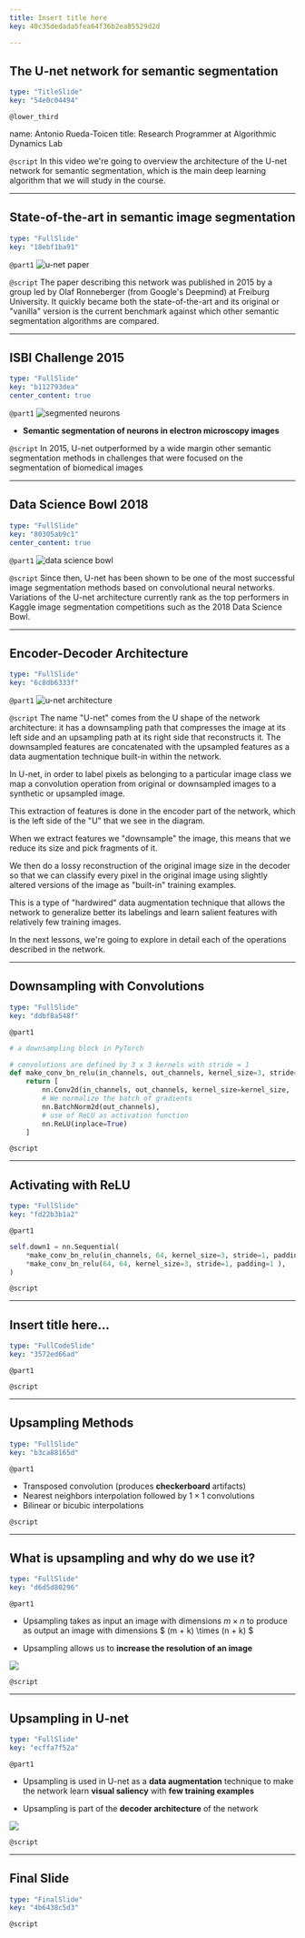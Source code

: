 ```yaml
---
title: Insert title here
key: 40c35dedada5fea64f36b2ea85529d2d

---
```

## The U-net network for semantic segmentation

```yaml
type: "TitleSlide"
key: "54e0c04494"
```

`@lower_third`

name: Antonio Rueda-Toicen
title: Research Programmer at Algorithmic Dynamics Lab


`@script`
In this video we're going to overview the architecture of the U-net network for semantic segmentation, which is the main deep learning algorithm that we will study in the course.


---
## State-of-the-art in semantic image segmentation

```yaml
type: "FullSlide"
key: "18ebf1ba91"
```

`@part1`
![u-net paper](https://raw.githubusercontent.com/andandandand/images-for-colab-notebooks/master/u-net-paper.png)


`@script`
The paper describing this network was published in 2015 by a group led by Olaf Ronneberger (from Google's Deepmind) at Freiburg University. It quickly became both the state-of-the-art and its original or "vanilla" version is the current benchmark against which other semantic segmentation algorithms are compared.


---
## ISBI Challenge 2015

```yaml
type: "FullSlide"
key: "b112793dea"
center_content: true
```

`@part1`
![segmented neurons](http://brainiac2.mit.edu/isbi_challenge/sites/default/files/Challenge-ISBI-2012-sample-image.png)
+ **Semantic segmentation of neurons in electron microscopy images**


`@script`
In 2015, U-net outperformed by a wide margin other semantic segmentation methods in challenges that were focused on the segmentation of biomedical images


---
## Data Science Bowl 2018

```yaml
type: "FullSlide"
key: "80305ab9c1"
center_content: true
```

`@part1`
![data science bowl](https://raw.githubusercontent.com/andandandand/images-for-colab-notebooks/master/data-science-bowl.png)


`@script`
Since then, U-net has been shown to be one of the most successful image segmentation methods based on convolutional neural networks. Variations of the U-net architecture currently rank as the top performers in Kaggle image segmentation competitions such as the 2018 Data Science Bowl.


---
## Encoder-Decoder Architecture

```yaml
type: "FullSlide"
key: "6c8db6333f"
```

`@part1`
![u-net architecture](https://cdn-images-1.medium.com/max/800/1*dKPBgCdJx6zj3MpED3lcNA.png)


`@script`
The name "U-net" comes from the U shape of the network architecture: it has a downsampling path that compresses the image at its left side and an upsampling path at its right side that reconstructs it. The downsampled features are concatenated with the upsampled features as a data augmentation technique built-in within the network.  

In U-net, in order to label pixels as belonging to a particular image class we map a convolution operation from original or downsampled images to a synthetic or upsampled image. 

This extraction of features is done in the encoder part of the network, which is the left side of the "U" that we see in the diagram. 

When we extract features we "downsample" the image, this means that we reduce its size and pick fragments of it.  

We then do a lossy reconstruction of the original image size in the decoder so that we can classify every pixel in the original image using slightly altered versions of the image as "built-in" training examples.

This is a type of "hardwired" data augmentation technique that allows the network to generalize better its labelings and learn salient features with relatively few training images. 

In the next lessons, we're going to explore in detail each of the operations described in the network.


---
## Downsampling with Convolutions

```yaml
type: "FullSlide"
key: "ddbf8a548f"
```

`@part1`
```python
# a downsampling block in PyTorch

# convolutions are defined by 3 x 3 kernels with stride = 1
def make_conv_bn_relu(in_channels, out_channels, kernel_size=3, stride=1, padding=1):
    return [
        nn.Conv2d(in_channels, out_channels, kernel_size=kernel_size,  stride=stride, padding=padding, bias=False),
        # We normalize the batch of gradients
        nn.BatchNorm2d(out_channels),
        # use of ReLU as activation function
        nn.ReLU(inplace=True)
    ]

```


`@script`



---
## Activating with ReLU

```yaml
type: "FullSlide"
key: "fd22b3b1a2"
```

`@part1`
```python
self.down1 = nn.Sequential(
    *make_conv_bn_relu(in_channels, 64, kernel_size=3, stride=1, padding=1 ),
    *make_conv_bn_relu(64, 64, kernel_size=3, stride=1, padding=1 ),
)
```


`@script`



---
## Insert title here...

```yaml
type: "FullCodeSlide"
key: "3572ed66ad"
```

`@part1`



`@script`



---
## Upsampling Methods

```yaml
type: "FullSlide"
key: "b3ca88165d"
```

`@part1`
+ Transposed convolution (produces **checkerboard** artifacts) 
+ Nearest neighbors interpolation followed by $1 \times 1$ convolutions
+ Bilinear or bicubic interpolations


`@script`



---
## What is upsampling and why do we use it?

```yaml
type: "FullSlide"
key: "d6d5d80296"
```

`@part1`
+ Upsampling takes as input an image with dimensions $m \times n$ to produce as output an image with dimensions $ (m + k) \times (n + k) $ 

+ Upsampling allows us to **increase the resolution of an image**

![](https://cdn-images-1.medium.com/max/800/1*vPyOJ9-D-s2gzRhraY21YA.png)


`@script`



---
## Upsampling in U-net

```yaml
type: "FullSlide"
key: "ecffa7f52a"
```

`@part1`
+ Upsampling is used in U-net as a **data augmentation** technique to make the network learn **visual saliency** with **few training examples** 

+ Upsampling is part of the **decoder architecture** of the network

![](https://cdn-images-1.medium.com/max/800/1*vPyOJ9-D-s2gzRhraY21YA.png)


`@script`



---
## Final Slide

```yaml
type: "FinalSlide"
key: "4b6438c5d3"
```

`@script`


